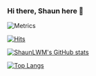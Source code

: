 ### Hi there, Shaun here 👋

![Metrics](https://metrics.lecoq.io/ShaunLWM?template=classic&activity=1&languages=1&introduction=1&languages.limit=8&languages.threshold=0%25&languages.colors=github&languages.sections=most-used&languages.indepth=false&languages.analysis.timeout=15&languages.categories=markup%2C%20programming&languages.recent.categories=markup%2C%20programming&languages.recent.load=300&languages.recent.days=14&activity.limit=5&activity.load=300&activity.days=14&activity.visibility=all&activity.timestamps=false&activity.filter=all&introduction.title=true&config.timezone=Asia%2FSingapore)

[![Hits](https://hits.seeyoufarm.com/api/count/incr/badge.svg?url=https%3A%2F%2Fgithub.com%2FShaunLWM&count_bg=%2379C83D&title_bg=%23555555&icon=&icon_color=%23E7E7E7&title=bonk&edge_flat=true)](https://hits.seeyoufarm.com)

[![ShaunLWM's GitHub stats](https://github-readme-stats.vercel.app/api?username=ShaunLWM&count_private=true&show_icons=true&theme=radical)](https://github.com/anuraghazra/github-readme-stats)

[![Top Langs](https://github-readme-stats-final.vercel.app/api/wakatime?username=ShaunLWM&langs_count=8&layout=compact&theme=tokyonight&line_height=24)](https://github.com/ShaunLWM)
